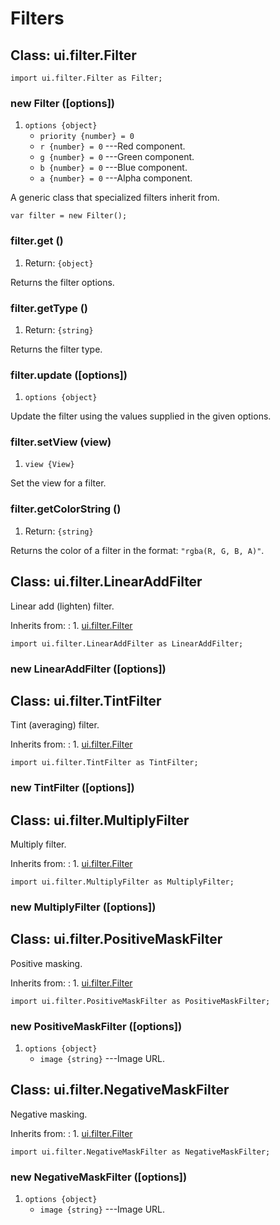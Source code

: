 # Filters

## Class: ui.filter.Filter

~~~
import ui.filter.Filter as Filter;
~~~

### new Filter ([options])
1. `options {object}`
	* `priority {number} = 0`
	* `r {number} = 0` ---Red component.
	* `g {number} = 0` ---Green component.
	* `b {number} = 0` ---Blue component.
	* `a {number} = 0` ---Alpha component.

A generic class that specialized filters inherit from.

~~~
var filter = new Filter();
~~~

### filter.get ()
1. Return: `{object}`

Returns the filter options.

### filter.getType ()
1. Return: `{string}`

Returns the filter type.

### filter.update ([options])
1. `options {object}`

Update the filter using the values supplied in the given options.

### filter.setView (view)
1. `view {View}`

Set the view for a filter.

### filter.getColorString ()
1. Return: `{string}`

Returns the color of a filter in the format: `"rgba(R, G, B, A)"`.


## Class: ui.filter.LinearAddFilter

Linear add (lighten) filter.

Inherits from:
:    1. [ui.filter.Filter](#class-ui.filter.filter)

~~~
import ui.filter.LinearAddFilter as LinearAddFilter;
~~~

### new LinearAddFilter ([options])


## Class: ui.filter.TintFilter

Tint (averaging) filter.

Inherits from:
:    1. [ui.filter.Filter](#class-ui.filter.filter)

~~~
import ui.filter.TintFilter as TintFilter;
~~~

### new TintFilter ([options])


## Class: ui.filter.MultiplyFilter

Multiply filter.

Inherits from:
:    1. [ui.filter.Filter](#class-ui.filter.filter)

~~~
import ui.filter.MultiplyFilter as MultiplyFilter;
~~~

### new MultiplyFilter ([options])


## Class: ui.filter.PositiveMaskFilter

Positive masking.

Inherits from:
:    1. [ui.filter.Filter](#class-ui.filter.filter)

~~~
import ui.filter.PositiveMaskFilter as PositiveMaskFilter;
~~~

### new PositiveMaskFilter ([options])
1. `options {object}`
	* `image {string}` ---Image URL.


## Class: ui.filter.NegativeMaskFilter

Negative masking.

Inherits from:
:    1. [ui.filter.Filter](#class-ui.filter.filter)

~~~
import ui.filter.NegativeMaskFilter as NegativeMaskFilter;
~~~

### new NegativeMaskFilter ([options])
1. `options {object}`
	* `image {string}` ---Image URL.
